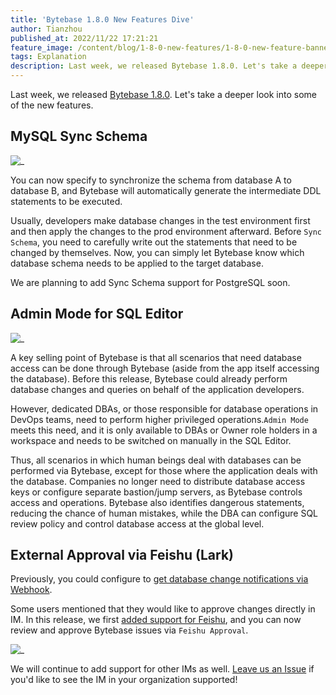 ```yaml
---
title: 'Bytebase 1.8.0 New Features Dive'
author: Tianzhou
published_at: 2022/11/22 17:21:21
feature_image: /content/blog/1-8-0-new-features/1-8-0-new-feature-banner.webp
tags: Explanation
description: Last week, we released Bytebase 1.8.0. Let's take a deeper look into the new features - MySQL Sync Schema, Admin Mode for SQL Editor, and External Approval via Feishu.
---
```


Last week, we released [Bytebase 1.8.0](/changelog/bytebase-1-8-0). Let's take a deeper look into some of the new features.

## MySQL Sync Schema

![_](/content/blog/1-8-0-new-features/mysql-sync-schema.webp)

You can now specify to synchronize the schema from database A to database B, and Bytebase will automatically generate the intermediate DDL statements to be executed.

Usually, developers make database changes in the test environment first and then apply the changes to the prod environment afterward. Before `Sync Schema`, you need to carefully write out the statements that need to be changed by themselves. Now, you can simply let Bytebase know which database schema needs to be applied to the target database.

We are planning to add Sync Schema support for PostgreSQL soon.

## Admin Mode for SQL Editor

![_](/content/blog/1-8-0-new-features/sql-editor-admin-mode.webp)

A key selling point of Bytebase is that all scenarios that need database access can be done through Bytebase (aside from the app itself accessing the database). Before this release, Bytebase could already perform database changes and queries on behalf of the application developers.

However, dedicated DBAs, or those responsible for database operations in DevOps teams, need to perform higher privileged operations.`Admin Mode` meets this need, and it is only available to DBAs or Owner role holders in a workspace and needs to be switched on manually in the SQL Editor.

Thus, all scenarios in which human beings deal with databases can be performed via Bytebase, except for those where the application deals with the database. Companies no longer need to distribute database access keys or configure separate bastion/jump servers, as Bytebase controls access and operations. Bytebase also identifies dangerous statements, reducing the chance of human mistakes, while the DBA can configure SQL review policy and control database access at the global level.

## External Approval via Feishu (Lark)

Previously, you could configure to [get database change notifications via Webhook](/blog/get-database-change-notification-via-webhook).

Some users mentioned that they would like to approve changes directly in IM. In this release, we first [added support for Feishu](/docs/administration/external-approval), and you can now review and approve Bytebase issues via `Feishu Approval`.

![_](/content/blog/1-8-0-new-features/feishu-approval.webp)

We will continue to add support for other IMs as well. [Leave us an Issue](https://github.com/bytebase/bytebase) if you'd like to see the IM in your organization supported!
